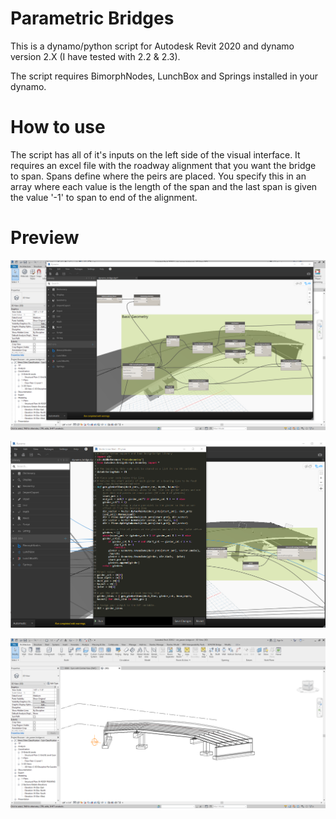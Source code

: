 # Parametric Bridges
This is a dynamo/python script for Autodesk Revit 2020 and dynamo version 2.X (I have tested with 2.2 & 2.3).

The script requires BimorphNodes, LunchBox and Springs installed in your dynamo.

# How to use

The script has all of it's inputs on the left side of the visual interface. It requires an excel file with the roadway alignment that you want the bridge to span.
Spans define where the peirs are placed. You specify this in an array where each value is the length of the span and the last span is given the value '-1' to span to end of the alignment.

# Preview

![alt text](dynamo_script_view.png?raw=true)

![alt text](python_script_view.png?raw=true)

![alt text](revit_overall_result.png?raw=true)
